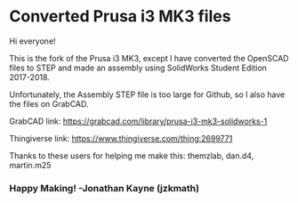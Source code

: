 # Converted Prusa i3 MK3 files
Hi everyone! 

This is the fork of the Prusa i3 MK3, except I have converted the OpenSCAD files to STEP and made an assembly using SolidWorks Student Edition 2017-2018.

Unfortunately, the Assembly STEP file is too large for Github, so I also have the files on GrabCAD.

GrabCAD link: https://grabcad.com/library/prusa-i3-mk3-solidworks-1

Thingiverse link: https://www.thingiverse.com/thing:2699771

Thanks to these users for helping me make this: themzlab, dan.d4, martin.m25

### Happy Making! -Jonathan Kayne (jzkmath)

